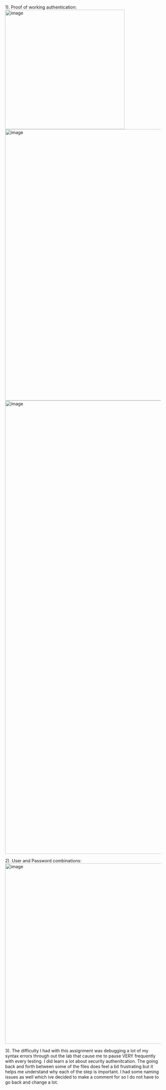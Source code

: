 1). Proof of working authentication:
<img width="386" alt="image" src="https://github.com/user-attachments/assets/657189a4-3b9c-4435-8e13-19eb79a76e27">
<img width="877" alt="image" src="https://github.com/user-attachments/assets/a1d69199-3bc7-44d5-9f5b-9699e1d1cf1e">
<img width="1465" alt="image" src="https://github.com/user-attachments/assets/3255936e-2895-458a-909f-69f318d66246">

2). User and Password combinations:
<img width="583" alt="image" src="https://github.com/user-attachments/assets/85f3cc39-a722-407f-8bd9-59cbe82c5c2b">

3). The difficulty I had with this assignment was debugging a lot of my syntax errors through out the lab that cause me to pause VERY frequently with every testing. I did learn a lot about 
security authenitcation. The going back and forth between some of the files does feel a bit frustrating but it helps me understand why each of the step is important. 
I had some naming issues as well which ive decided to make a comment for so I do not have to go back and change a lot.





